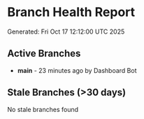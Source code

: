 # Branch Health Report
Generated: Fri Oct 17 12:12:00 UTC 2025

## Active Branches
- **main** - 23 minutes ago by Dashboard Bot

## Stale Branches (>30 days)
No stale branches found
